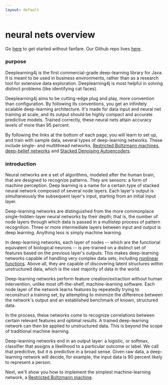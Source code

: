 ```yaml
---
layout: default
---
```


# neural nets overview 

Go [here](../gettingstarted.html) to get started without fanfare. Our Github repo lives [here](https://github.com/agibsonccc/java-deeplearning).

### purpose

Deeplearning4j is the first commercial-grade deep-learning library for Java. It is meant to be used in business environments, rather than as a research tool for extensive data exploration. 
Deeplearning4j is most helpful in solving distinct problems (like identifying cat faces). 

Deeplearning4j aims to be cutting-edge plug and play, more convention than configuration. By following its conventions, you get an infinitely scalable deep-learning architecture. It's made for data input and neural net training at scale, and its output should be highly compact and accurate predictive models. Trained correctly, these neural nets attain accuracy levels of more than 95 percent.

By following the links at the bottom of each page, you will learn to set up, and train with sample data, several types of deep-learning networks. These include single- and multithread networks, [Restricted Boltzmann machines](../restrictedboltzmannmachine.html), [deep-belief networks](../deepbeliefnetwork.html) and [Stacked Denoising Autoencoders](../stackeddenoisingautoencoder.html). 

### introduction

Neural networks are a set of algorithms, modeled after the human brain, that are designed to recognize patterns. They are sensors: a form of machine perception. Deep learning is a name for a certain type of stacked neural network composed of several node layers. Each layer's output is simultaneously the subsequent layer's input, starting from an initial input layer.  

Deep-learning networks are distinguished from the more commonplace single-hidden-layer neural networks by their depth; that is, the number of node layers through which data is passed in a multistep process of pattern recognition. Three or more intermediate layers between input and output is deep learning. Anything less is simply machine learning. 

In deep-learning networks, each layer of nodes -- which are the functional equivalent of biological neurons -- is pre-trained on a distinct set of features based on the previous layer's outputs. This makes deep-learning networks capable of  handling very complex data sets, including [nonlinear functions](https://en.wikipedia.org/wiki/Nonlinear_system). Above all, they are capable of discovering latent structures within unstructured data, which is the vast majority of data in the world. 

Deep-learning networks perform feature creation/extraction without human intervention, unlike most off-the-shelf, machine-learning software. Each node layer of the network learns features by repeatedly trying to reconstruct a training set, by attempting to minimize the difference between the network's output and an established benchmark of known, structured data. 

In the process, these networks come to recognize correlations between certain relevant features and optimal results. A trained deep-learning network can then be applied to unstructured data. This is beyond the scope of traditional machine learning. 

Deep-learning networks end in an output layer: a logistic, or softmax, classifier that assigns a likelihood to a particular outcome or label. We call that predictive, but it is predictive in a broad sense. Given raw data, a deep-learning network will decide, for example, the input data is 90 percent likely to represent a person. 

Next, we'll show you how to implement the simplest machine-learning network, a [Restricted Boltzmann machine](../restrictedboltzmannmachine.html). 

